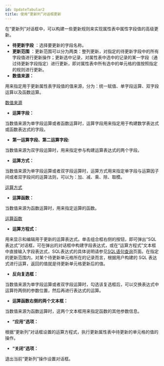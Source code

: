 ```yaml
---
id: UpdateTabular2
title: 使用“更新列”对话框更新
---
```

在“更新列”对话框中，可以构建一些更新规则来实现属性表中属性字段值的高级更新。

* **待更新字段** ：选择要更新的字段名称。
* **更新范围** ：更新范围可以分为两类：整列更新，对指定的待更新字段中的所有字段值进行更新操作；更新选中记录，对属性表中选中的记录的某一字段（通过待更新字段指定）进行更新，即对属性表中所有选中的单元格的值按照指定的规则进行更新。
* **数值来源：**

用来指定用于更新属性表字段值的值来源，分为：统一赋值、单字段运算、双字段运算以及函数运算。

  [数值来源](ValueFrom)

* **运算字段：**

当数值来源为单字段运算或者函数运算时，运算字段用来指定用于构建数学表达式或函数表达式的字段。

* **第一运算字段、第二运算字段:**

当数值来源为双字段运算时，用来指定参与构建运算表达式的两个字段。

* **运算方式：**

当数值来源为单字段运算或者双字段运算时，运算方式用来指定单字段与运算因子间或者双字段间的运算法则，可以为：加、减、乘、除、取模。

  [运算方式](CalculateMethod)

* **运算函数：**

当数值来源为函数运算时，用来指定运算的函数。

  [运算函数](Functions)

* **运算方程式：**

用来显示和编辑用于更新的运算表达式。单击组合框右侧的按钮，即可弹出“SQL表达式”对话框，可在弹出的对话框中构建字段表达式，或在“运算方程式”文本框中直接输入字段表达式，SQL表达式的具体说明请参见[SQL语句查询](../../Query/SQLQueryDia)页面。在指定的更新范围内，对某个待更新单元格所在的记录而言，根据用户构建的
SQL 表达式进行运算，返回的值就是待更新单元格更新后的值。

* **反向复选框：**

当数值来源为单字段运算或者双字段运算时，勾选该复选框后，可以交换表达式中运算符两侧的参数位置，然后再进行表达式的运算。

* **运算函数右侧的两个文本框：**

当数值来源为函数运算时，这两个文本框用来指定函数的其他参数信息。

* **“应用”选项：**

根据“更新列”对话框设置的运算方程式，执行更新属性表中待更新的单元格的值的操作。

* **“关闭”选项：**

退出当前“更新列”操作设置对话框。

